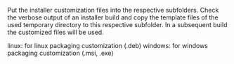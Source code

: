 Put the installer customization files into the respective subfolders. Check the verbose output of an installer build and copy the template files of the used temporary directory to this respective subfolder. In a subsequent build the customized files will be used.

linux: for linux packaging customization (.deb)
windows: for windows packaging customization (.msi, .exe)
